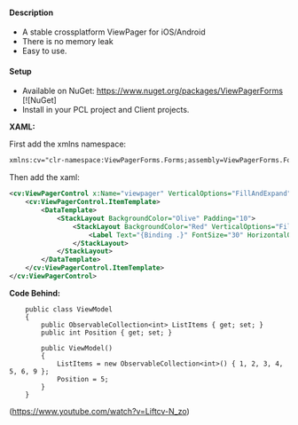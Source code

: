 #### Description

- A stable crossplatform ViewPager for iOS/Android
- There is no memory leak
- Easy to use.

#### Setup
* Available on NuGet: https://www.nuget.org/packages/ViewPagerForms [![NuGet]
* Install in your PCL project and Client projects.

**XAML:**

First add the xmlns namespace:

```xml
xmlns:cv="clr-namespace:ViewPagerForms.Forms;assembly=ViewPagerForms.Forms"
```

Then add the xaml:

```xml
<cv:ViewPagerControl x:Name="viewpager" VerticalOptions="FillAndExpand" Position="{Binding Position, Mode=TwoWay}" ItemsSource="{Binding ListItems}" Infinite="false">
    <cv:ViewPagerControl.ItemTemplate>
        <DataTemplate>
            <StackLayout BackgroundColor="Olive" Padding="10">
                <StackLayout BackgroundColor="Red" VerticalOptions="FillAndExpand">
                    <Label Text="{Binding .}" FontSize="30" HorizontalOptions="CenterAndExpand" VerticalOptions="CenterAndExpand" TextColor="Yellow"/>
                </StackLayout>
            </StackLayout>
        </DataTemplate>
    </cv:ViewPagerControl.ItemTemplate>
</cv:ViewPagerControl>
```

**Code Behind:**
```CSharp
    public class ViewModel
    {
        public ObservableCollection<int> ListItems { get; set; }
        public int Position { get; set; }

        public ViewModel()
        {
            ListItems = new ObservableCollection<int>() { 1, 2, 3, 4, 5, 6, 9 };
            Position = 5;
        }
    }
```

(https://www.youtube.com/watch?v=Liftcv-N_zo)
